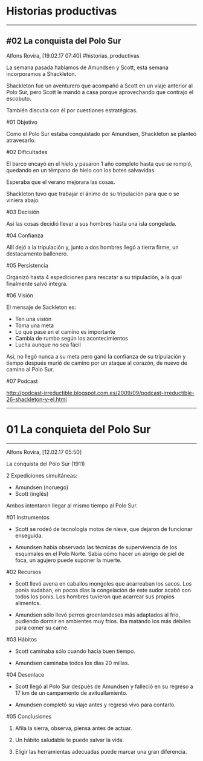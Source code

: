 # Historias productivas


-----------------------------
#02 La conquista del Polo Sur
-----------------------------

Alfons Rovira, [19.02.17 07:40]
#historias_productivas

La semana pasada hablamos de Amundsen y Scott, esta semana incorporamos a Shackleton.

Shackleton fue un aventurero que acompañó a Scott en un viaje anterior al Polo Sur, pero Scott le mandó a casa porque aprovechando que contrajo el escobuto.

También discutía con él por cuestiones estratégicas.

#01 Objetivo

Como el Polo Sur estaba conquistado por Amundsen, Shackleton se planteó atravesarlo.

#02 Dificultades

El barco encayó en el hielo y pasaron 1 año completo hasta que se rompió, quedando en un témpano de hielo con los botes salvavidas.

Esperaba que el verano mejorara las cosas.

Shackleton tuvo que trabajar el ánimo de su tripulación para que o se viniera abajo.

#03 Decisión

Así las cosas decidió llevar a sus hombres hasta una isla congelada.

#04 Confianza

Allí dejó a la tripulación y, junto a dos hombres llegó a tierra firme, un destacamento ballenero.

#05 Persistencia

Organizó hasta 4 espediciones para rescatar a su tripulación, a la qual finalmente salvó íntegra.

#06 Visión

El mensaje de Sackleton es:

- Ten una visión
- Toma una meta
- Lo que pase en el camino es importante
- Cambia de rumbo según los acontecimientos
- Lucha aunque no sea fácil

Así, no llegó nunca a su meta pero ganó la confianza de su tripulación y tiempo después murió de camino por un ataque al corazón, de nuevo de camino al Polo Sur.

#07 Podcast

http://podcast-irreductible.blogspot.com.es/2009/09/podcast-irreductible-26-shackleton-y-el.html

-------------------------------
# 01 La conquieta del Polo Sur
-------------------------------

Alfons Rovira, [12.02.17 05:50]

La conquista del Polo Sur (1911)

2 Expediciones simultáneas:

- Amundsen (noruego)
- Scott (inglés)

Ambos intentaron llegar al mismo tiempo al Polo Sur.

#01 Instrumentos

- Scott se rodeó de tecnología motos de nieve, que dejaron de funcionar enseguida.

- Amundsen había observado las técnicas de supervivencia de los esquimales en el Polo Norte. Sabía cómo hacer un abrigo de piel de foca, un agujero puede suponer la muerte.

#02 Recursos

- Scott llevó avena en caballos mongoles que acarreaban los sacos. Los ponis sudaban, en pocos días la congelación de este sudor acabó con todos los ponis. Los hombres tuvieron que acarrear sus propios alimentos.

- Amundsen sólo llevó perros groenlandeses más adaptados al frío, pudiendo dormir en ambientes muy fríos. Iba matando los más débiles para comer su carne.

#03 Hábitos

- Scott caminaba sólo cuando hacía buen tiempo.

- Amundsen caminaba todos los días 20 millas.

#04 Desenlace

- Scott llegó al Polo Sur después de Amundsen y falleció en su regreso a 17 km de un campamento de avituallamiento.

- Amundsen completó su viaje antes y regresó vivo para contarlo.

#05 Conclusiones

1. Afila la sierra, observa, piensa antes de actuar.

2. Un hábito saludable te puede salvar la vida.

3. Eligir las herramientas adecuadas puede marcar una gran diferencia.
